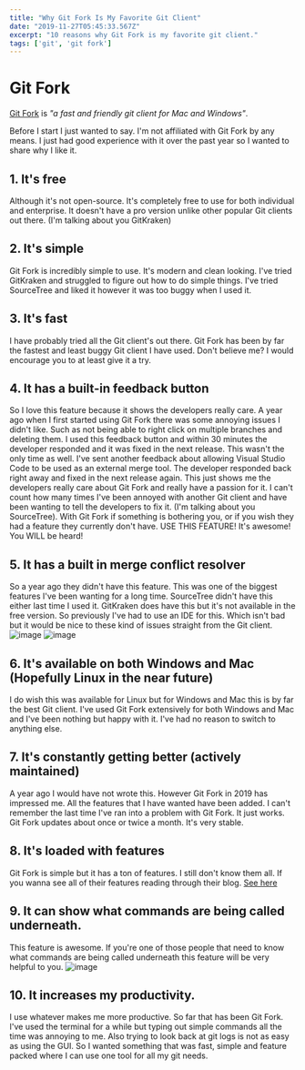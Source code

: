 ```yaml
---
title: "Why Git Fork Is My Favorite Git Client"
date: "2019-11-27T05:45:33.567Z"
excerpt: "10 reasons why Git Fork is my favorite git client."
tags: ['git', 'git fork']
---
```


# Git Fork
[Git Fork](https://git-fork.com/) is *"a fast and friendly git client for Mac and Windows"*.

Before I start I just wanted to say. I'm not affiliated with Git Fork by any means. I just had good experience with it over the past year so I wanted to share why I like it.

## 1. It's free
Although it's not open-source. It's completely free to use for both individual and enterprise. It doesn't have a pro version unlike other popular Git clients out there. (I'm talking about you GitKraken)

## 2. It's simple
Git Fork is incredibly simple to use. It's modern and clean looking. I've tried GitKraken and struggled to figure out how to do simple things. I've tried SourceTree and liked it however it was too buggy when I used it.

## 3. It's fast
I have probably tried all the Git client's out there. Git Fork has been by far the fastest and least buggy Git client I have used. Don't believe me? I would encourage you to at least give it a try.

## 4. It has a built-in feedback button
So I love this feature because it shows the developers really care. A year ago when I first started using Git Fork there was some annoying issues I didn't like. Such as not being able to right click on multiple branches and deleting them. I used this feedback button and within 30 minutes the developer responded and it was fixed in the next release. This wasn't the only time as well. I've sent another feedback about allowing Visual Studio Code to be used as an external merge tool. The developer responded back right away and fixed in the next release again. This just shows me the developers really care about Git Fork and really have a passion for it. I can't count how many times I've been annoyed with another Git client and have been wanting to tell the developers to fix it. (I'm talking about you SourceTree). With Git Fork if something is bothering you, or if you wish they had a feature they currently don't have. USE THIS FEATURE! It's awesome! You WILL be heard!

## 5. It has a built in merge conflict resolver
So a year ago they didn't have this feature. This was one of the biggest features I've been wanting for a long time. SourceTree didn't have this either last time I used it. GitKraken does have this but it's not available in the free version. So previously I've had to use an IDE for this. Which isn't bad but it would be nice to these kind of issues straight from the Git client.
![image](https://fork.dev/images/mergeConflict1.jpg)
![image](https://fork.dev/images/mergeConflict2.jpg)

## 6. It's available on both Windows and Mac (Hopefully Linux in the near future)
I do wish this was available for Linux but for Windows and Mac this is by far the best Git client. I've used Git Fork extensively for both Windows and Mac and I've been nothing but happy with it. I've had no reason to switch to anything else.

## 7. It's constantly getting better (actively maintained)
A year ago I would have not wrote this. However Git Fork in 2019 has impressed me. All the features that I have wanted have been added. I can't remember the last time I've ran into a problem with Git Fork. It just works. Git Fork updates about once or twice a month. It's very stable.

## 8. It's loaded with features
Git Fork is simple but it has a ton of features. I still don't know them all. If you wanna see all of their features reading through their blog. [See here](https://fork.dev/blog/)

## 9. It can show what commands are being called underneath.
This feature is awesome. If you're one of those people that need to know what commands are being called underneath this feature will be very helpful to you.
![image](https://fork.dev/blog/posts/fork-1.0.67/activity_manager.gif)

## 10. It increases my productivity.
I use whatever makes me more productive. So far that has been Git Fork. I've used the terminal for a while but typing out simple commands all the time was annoying to me. Also trying to look back at git logs is not as easy as using the GUI. So I wanted something that was fast, simple and feature packed where I can use one tool for all my git needs.
